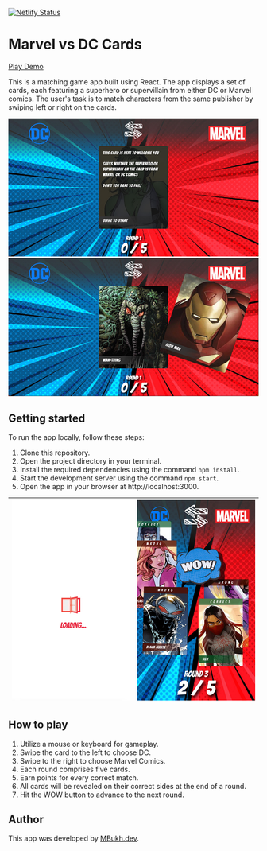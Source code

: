 [![Netlify Status](https://api.netlify.com/api/v1/badges/d6374334-420d-40be-8e7c-caca5a5577f5/deploy-status)](https://app.netlify.com/sites/mbukh-comics-match-game/deploys)

# Marvel vs DC Cards

[Play Demo](https://mbukh-comics-match-game.netlify.app)

This is a matching game app built using React. The app displays a set of cards, each featuring a superhero or supervillain from either DC or Marvel comics. The user's task is to match characters from the same publisher by swiping left or right on the cards.

![image](./docs/screen1.jpg)
![image](./docs/screen2.jpg)

## Getting started

To run the app locally, follow these steps:

1. Clone this repository.
2. Open the project directory in your terminal.
3. Install the required dependencies using the command `npm install`.
4. Start the development server using the command `npm start`.
5. Open the app in your browser at http://localhost:3000.

| ![iPhone screenshot 1](./docs/screen3.jpeg "title-1") | ![iPhone screenshot 1](./docs/screen4.jpeg "title-2") |
| :---------------------------------------------------: | :---------------------------------------------------: |

## How to play

1. Utilize a mouse or keyboard for gameplay.
2. Swipe the card to the left to choose DC.
3. Swipe to the right to choose Marvel Comics.
4. Each round comprises five cards.
5. Earn points for every correct match.
6. All cards will be revealed on their correct sides at the end of a round.
7. Hit the WOW button to advance to the next round.

## Author

This app was developed by [MBukh.dev](https://mbukh.dev).
